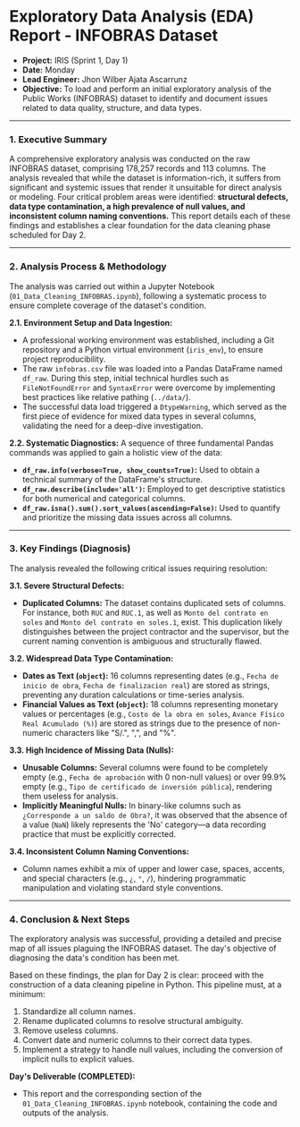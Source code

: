 # Exploratory Data Analysis (EDA) Report - INFOBRAS Dataset

*   **Project:** IRIS (Sprint 1, Day 1)
*   **Date:** Monday
*   **Lead Engineer:** Jhon Wilber Ajata Ascarrunz
*   **Objective:** To load and perform an initial exploratory analysis of the Public Works (INFOBRAS) dataset to identify and document issues related to data quality, structure, and data types.

---

### 1. Executive Summary

A comprehensive exploratory analysis was conducted on the raw INFOBRAS dataset, comprising 178,257 records and 113 columns. The analysis revealed that while the dataset is information-rich, it suffers from significant and systemic issues that render it unsuitable for direct analysis or modeling. Four critical problem areas were identified: **structural defects, data type contamination, a high prevalence of null values, and inconsistent column naming conventions.** This report details each of these findings and establishes a clear foundation for the data cleaning phase scheduled for Day 2.

---

### 2. Analysis Process & Methodology

The analysis was carried out within a Jupyter Notebook (`01_Data_Cleaning_INFOBRAS.ipynb`), following a systematic process to ensure complete coverage of the dataset's condition.

**2.1. Environment Setup and Data Ingestion:**
*   A professional working environment was established, including a Git repository and a Python virtual environment (`iris_env`), to ensure project reproducibility.
*   The raw `infobras.csv` file was loaded into a Pandas DataFrame named `df_raw`. During this step, initial technical hurdles such as `FileNotFoundError` and `SyntaxError` were overcome by implementing best practices like relative pathing (`../data/`).
*   The successful data load triggered a `DtypeWarning`, which served as the first piece of evidence for mixed data types in several columns, validating the need for a deep-dive investigation.

**2.2. Systematic Diagnostics:**
A sequence of three fundamental Pandas commands was applied to gain a holistic view of the data:

*   **`df_raw.info(verbose=True, show_counts=True)`:** Used to obtain a technical summary of the DataFrame's structure.
*   **`df_raw.describe(include='all')`:** Employed to get descriptive statistics for both numerical and categorical columns.
*   **`df_raw.isna().sum().sort_values(ascending=False)`:** Used to quantify and prioritize the missing data issues across all columns.

---

### 3. Key Findings (Diagnosis)

The analysis revealed the following critical issues requiring resolution:

**3.1. Severe Structural Defects:**
*   **Duplicated Columns:** The dataset contains duplicated sets of columns. For instance, both `RUC` and `RUC.1`, as well as `Monto del contrato en soles` and `Monto del contrato en soles.1`, exist. This duplication likely distinguishes between the project contractor and the supervisor, but the current naming convention is ambiguous and structurally flawed.

**3.2. Widespread Data Type Contamination:**
*   **Dates as Text (`object`):** 16 columns representing dates (e.g., `Fecha de inicio de obra`, `Fecha de finalizacion real`) are stored as strings, preventing any duration calculations or time-series analysis.
*   **Financial Values as Text (`object`):** 18 columns representing monetary values or percentages (e.g., `Costo de la obra en soles`, `Avance Físico Real Acumulado (%)`) are stored as strings due to the presence of non-numeric characters like "S/.", ",", and "%".

**3.3. High Incidence of Missing Data (Nulls):**
*   **Unusable Columns:** Several columns were found to be completely empty (e.g., `Fecha de aprobación` with 0 non-null values) or over 99.9% empty (e.g., `Tipo de certificado de inversión pública`), rendering them useless for analysis.
*   **Implicitly Meaningful Nulls:** In binary-like columns such as `¿Corresponde a un saldo de Obra?`, it was observed that the absence of a value (`NaN`) likely represents the 'No' category—a data recording practice that must be explicitly corrected.

**3.4. Inconsistent Column Naming Conventions:**
*   Column names exhibit a mix of upper and lower case, spaces, accents, and special characters (e.g., `¿`, `°`, `/`), hindering programmatic manipulation and violating standard style conventions.

---

### 4. Conclusion & Next Steps

The exploratory analysis was successful, providing a detailed and precise map of all issues plaguing the INFOBRAS dataset. The day's objective of diagnosing the data's condition has been met.

Based on these findings, the plan for Day 2 is clear: proceed with the construction of a data cleaning pipeline in Python. This pipeline must, at a minimum:
1.  Standardize all column names.
2.  Rename duplicated columns to resolve structural ambiguity.
3.  Remove useless columns.
4.  Convert date and numeric columns to their correct data types.
5.  Implement a strategy to handle null values, including the conversion of implicit nulls to explicit values.

**Day's Deliverable (COMPLETED):**
*   This report and the corresponding section of the `01_Data_Cleaning_INFOBRAS.ipynb` notebook, containing the code and outputs of the analysis.
